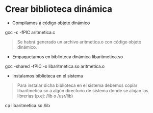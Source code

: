 # Crear biblioteca dinámica

+ Compilamos a código objeto dinámico

gcc  -c  -fPIC  aritmetica.c

> Se habrá generado un archivo aritmetica.o con código objeto dinámico.

+ Empaquetamos en biblioteca dinámica libaritmetica.so

gcc  -shared  -fPIC  -o  libaritmetica.so  aritmetica.o

+ Instalamos biblioteca en el sistema

> Para instalar dicha biblioteca en el sistema debemos copiar libaritmetica.so a algún directorio de sistema donde se alojan las librerias (p.ej: /lib o /usr/lib)

cp  libaritmetica.so  /lib
